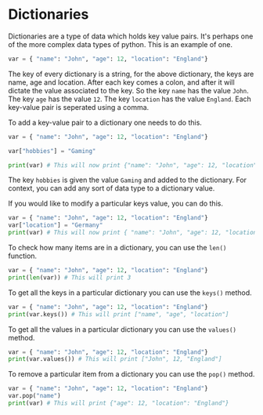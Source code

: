 # Dictionaries

Dictionaries are a type of data which holds key value pairs. It's perhaps one of the more complex data types of python. This is an example of one.

```python
var = { "name": "John", "age": 12, "location": "England"}
```

The key of every dictionary is a string, for the above dictionary, the keys are name, age and location. After each key comes a colon, and after it will dictate the value associated to the key. So the key `name` has the value `John`. The key `age` has the value `12`.  The key `location` has the value `England`. Each key-value pair is seperated using a comma.

To add a key-value pair to a dictionary one needs to do this.

```python
var = { "name": "John", "age": 12, "location": "England"}

var["hobbies"] = "Gaming"

print(var) # This will now print {"name": "John", "age": 12, "location": "England", "hobbies": "Gaming"}
```

The key `hobbies` is given the value `Gaming` and added to the dictionary. For context, you can add any sort of data type to a dictionary value.

If you would like to modify a particular keys value, you can do this.

```python
var = { "name": "John", "age": 12, "location": "England"}
var["location"] = "Germany"
print(var) # This will now print { "name": "John", "age": 12, "location": "Germany"}
```

To check how many items are in a dictionary, you can use the `len()` function.

```python
var = { "name": "John", "age": 12, "location": "England"}
print(len(var)) # This will print 3
```

To get all the keys in a particular dictionary you can use the `keys()` method.

```python
var = { "name": "John", "age": 12, "location": "England"}
print(var.keys()) # This will print ["name", "age", "location"]
```

To get all the values in a particular dictionary you can use the `values()` method.

```python
var = { "name": "John", "age": 12, "location": "England"}
print(var.values()) # This will print ["John", 12, "England"]
```

To remove a particular item from a dictionary you can use the `pop()` method.

```python
var = { "name": "John", "age": 12, "location": "England"}
var.pop("name")
print(var) # This will print {"age": 12, "location": "England"}
```